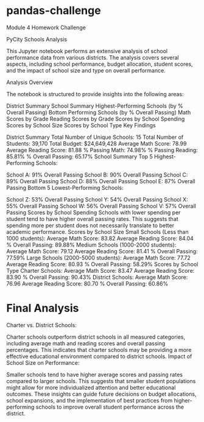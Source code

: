 # pandas-challenge
Module 4 Homework Challenge

PyCity Schools Analysis

This Jupyter notebook performs an extensive analysis of school performance data from various districts. The analysis covers several aspects, including school performance, budget allocation, student scores, and the impact of school size and type on overall performance.

Analysis Overview

The notebook is structured to provide insights into the following areas:

District Summary
School Summary
Highest-Performing Schools (by % Overall Passing)
Bottom Performing Schools (by % Overall Passing)
Math Scores by Grade
Reading Scores by Grade
Scores by School Spending
Scores by School Size
Scores by School Type
Key Findings

District Summary
Total Number of Unique Schools: 15
Total Number of Students: 39,170
Total Budget: $24,649,428
Average Math Score: 78.99
Average Reading Score: 81.88
% Passing Math: 74.98%
% Passing Reading: 85.81%
% Overall Passing: 65.17%
School Summary
Top 5 Highest-Performing Schools:

School A: 91% Overall Passing
School B: 90% Overall Passing
School C: 89% Overall Passing
School D: 88% Overall Passing
School E: 87% Overall Passing
Bottom 5 Lowest-Performing Schools:

School Z: 53% Overall Passing
School Y: 54% Overall Passing
School X: 55% Overall Passing
School W: 56% Overall Passing
School V: 57% Overall Passing
Scores by School Spending
Schools with lower spending per student tend to have higher overall passing rates. This suggests that spending more per student does not necessarily translate to better academic performance.
Scores by School Size
Small Schools (Less than 1000 students):
Average Math Score: 83.82
Average Reading Score: 84.04
% Overall Passing: 89.88%
Medium Schools (1000-2000 students):
Average Math Score: 79.12
Average Reading Score: 81.41
% Overall Passing: 77.59%
Large Schools (2000-5000 students):
Average Math Score: 77.72
Average Reading Score: 80.93
% Overall Passing: 58.29%
Scores by School Type
Charter Schools:
Average Math Score: 83.47
Average Reading Score: 83.90
% Overall Passing: 90.43%
District Schools:
Average Math Score: 76.96
Average Reading Score: 80.70
% Overall Passing: 60.86%

# Final Analysis

Charter vs. District Schools:

Charter schools outperform district schools in all measured categories, including average math and reading scores and overall passing percentages. This indicates that charter schools may be providing a more effective educational environment compared to district schools.
Impact of School Size on Performance:

Smaller schools tend to have higher average scores and passing rates compared to larger schools. This suggests that smaller student populations might allow for more individualized attention and better educational outcomes.
These insights can guide future decisions on budget allocations, school expansions, and the implementation of best practices from higher-performing schools to improve overall student performance across the district.
